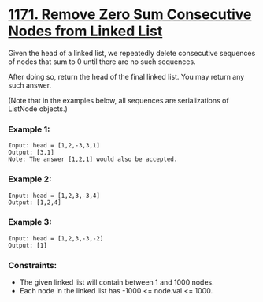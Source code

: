 # [1171. Remove Zero Sum Consecutive Nodes from Linked List](https://leetcode.com/problems/remove-zero-sum-consecutive-nodes-from-linked-list/)
Given the head of a linked list, we repeatedly delete consecutive sequences of nodes that sum to 0 until there are no such sequences.

After doing so, return the head of the final linked list.  You may return any such answer.

 

(Note that in the examples below, all sequences are serializations of ListNode objects.)

### Example 1:
```text
Input: head = [1,2,-3,3,1]
Output: [3,1]
Note: The answer [1,2,1] would also be accepted.
```
### Example 2:
```text
Input: head = [1,2,3,-3,4]
Output: [1,2,4]
```
### Example 3:
```text
Input: head = [1,2,3,-3,-2]
Output: [1]
 ```

### Constraints:

* The given linked list will contain between 1 and 1000 nodes.
* Each node in the linked list has -1000 <= node.val <= 1000.
